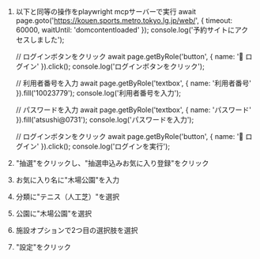 
1. 以下と同等の操作をplaywright mcpサーバーで実行
    await page.goto('https://kouen.sports.metro.tokyo.lg.jp/web/', {
      timeout: 60000,
      waitUntil: 'domcontentloaded'
    });
    console.log('予約サイトにアクセスしました');

    // ログインボタンをクリック
    await page.getByRole('button', { name: ' ログイン' }).click();
    console.log('ログインボタンをクリック');

    // 利用者番号を入力
    await page.getByRole('textbox', { name: '利用者番号' }).fill('10023779');
    console.log('利用者番号を入力');

    // パスワードを入力
    await page.getByRole('textbox', { name: 'パスワード' }).fill('atsushi@0731');
    console.log('パスワードを入力');

    // ログインボタンをクリック
    await page.getByRole('button', { name: ' ログイン' }).click();
    console.log('ログインを実行');
1. "抽選"をクリックし、"抽選申込みお気に入り登録"をクリック
1. お気に入り名に"木場公園"を入力
1. 分類に"テニス（人工芝）"を選択
1. 公園に"木場公園"を選択
1. 施設オプションで2つ目の選択肢を選択
1. "設定"をクリック